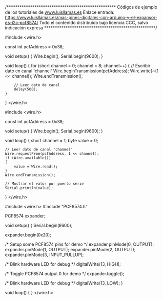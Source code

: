 /***************************************************
Códigos de ejemplo de los tutoriales de www.luisllamas.es
Enlace entrada: https://www.luisllamas.es/mas-pines-digitales-con-arduino-y-el-expansor-es-i2c-pcf8574/
Todo el contenido distribuido bajo licencia CCC, salvo indicación expresa
****************************************************/

#include <wire.h>

const int pcfAddress = 0x38;

void setup()
{
	Wire.begin();
	Serial.begin(9600);
}

void loop()
{
	for (short channel = 0; channel < 8; channel++)
	{
		// Escribir dato en canal 'channel'
		Wire.beginTransmission(pcfAddress);
		Wire.write(~(1 << channel));
		Wire.endTransmission();
		
		// Leer dato de canal
		delay(500);
	}
}
</wire.h>

#include <wire.h>

const int pcfAddress = 0x38;

void setup()
{
	Wire.begin();
	Serial.begin(9600);
}

void loop()
{
	short channel = 1;
	byte value = 0;

	// Leer dato de canal 'channel'
	Wire.requestFrom(pcfAddress, 1 << channel);
	if (Wire.available())
	{
		value = Wire.read();
	}
	Wire.endTransmission();

	// Mostrar el valor por puerto serie
	Serial.println(value);
}
</wire.h>

#include <wire.h>
#include "PCF8574.h"

PCF8574 expander;

void setup() 
{
  Serial.begin(9600);
  
  expander.begin(0x20);
  
  /* Setup some PCF8574 pins for demo */
  expander.pinMode(0, OUTPUT);
  expander.pinMode(1, OUTPUT);
  expander.pinMode(2, OUTPUT);
  expander.pinMode(3, INPUT_PULLUP);

  /* Blink hardware LED for debug */
  digitalWrite(13, HIGH);  
  
  /* Toggle PCF8574 output 0 for demo */
  expander.toggle();
  
  /* Blink hardware LED for debug */
  digitalWrite(13, LOW);
}



void loop() 
{
}
</wire.h>